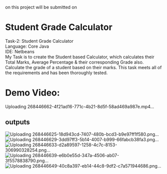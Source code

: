 on this project will be submitted on 
# Student Grade Calculator
Task-2: Student Grade Calculator
<br/>
Language: Core Java
<br/>
IDE: Netbeans
<br/>
My Task is to create the Student based Calculator, which calculates their Total Marks, Average Percentage & their corresponding Grade also.
Calculate the grade of a student based on their marks. 
This task meets all of the requirements and has been thoroughly tested.
<br/>
<h1>Demo Video: </h1>


Uploading 268446662-4f21ad16-771c-4b21-8d5f-58ad469a987e.mp4…

outputs
----------
![Uploading 268446625-18d943cd-7407-480b-bcd3-b9e97ff1f580.png…]()
![Uploading 268446629-3dd97ff3-5b14-4007-b999-66fabcb38fa3.png…]()
![Uploading 268446633-d2a89597-1258-4c7c-8153-306990328254.png…]()
![Uploading 268446639-e6b0e55d-347a-4506-ab07-3f5578838790.png…]()
![Uploading 268446649-40c8a397-eb14-44c8-9df2-c7a571944686.png…]()
